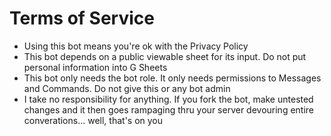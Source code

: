 # Terms of Service

* Using this bot means you're ok with the Privacy Policy
* This bot depends on a public viewable sheet for its input. Do not put personal information into G Sheets
* This bot only needs the bot role. It only needs permissions to Messages and Commands. Do not give this or any bot admin
* I take no responsibility for anything. If you fork the bot, make untested changes and it then goes rampaging thru your server devouring entire converations... well, that's on you
